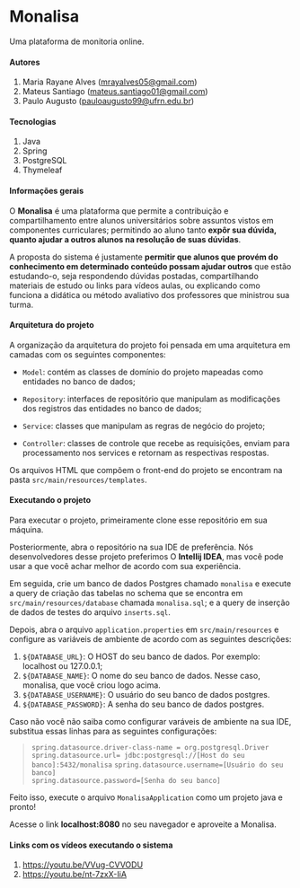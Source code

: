 # Monalisa

Uma plataforma de monitoria online.

#### Autores

1. Maria Rayane Alves (mrayalves05@gmail.com)
2. Mateus Santiago (mateus.santiago01@gmail.com)
3. Paulo Augusto (pauloaugusto99@ufrn.edu.br)

#### Tecnologias

1. Java
2. Spring
3. PostgreSQL
4. Thymeleaf

#### Informações gerais

O **Monalisa** é uma plataforma que permite a contribuição e compartilhamento entre alunos universitários sobre assuntos 
vistos em componentes curriculares; permitindo ao aluno tanto **expôr sua dúvida, quanto ajudar a outros alunos na 
resolução de suas dúvidas**.

A proposta do sistema é justamente **permitir que alunos que provém do conhecimento em determinado conteúdo possam ajudar 
outros** que estão estudando-o, seja respondendo dúvidas postadas, compartilhando materiais de estudo ou links para vídeos 
aulas, ou explicando como funciona a didática ou método avaliativo dos professores que ministrou sua turma. 

#### Arquitetura do projeto

A organização da arquitetura do projeto foi pensada em uma arquitetura em camadas com os seguintes componentes:

* `Model`: contém as classes de domínio do projeto mapeadas como entidades no banco de dados;

* `Repository`: interfaces de repositório que manipulam as modificações dos registros das entidades no banco de dados; 

* `Service`: classes que manipulam as regras de negócio do projeto;

* `Controller`: classes de controle que recebe as requisições, enviam para processamento nos services e retornam as 
respectivas respostas.

Os arquivos HTML que compõem o front-end do projeto se encontram na pasta `src/main/resources/templates`.

#### Executando o projeto

Para executar o projeto, primeiramente clone esse repositório em sua máquina.

Posteriormente, abra o repositório na sua IDE de preferência. 
Nós desenvolvedores desse projeto preferimos O **Intellij IDEA**, mas você pode usar a que você achar melhor de acordo 
com sua experiência.

Em seguida, crie um banco de dados Postgres chamado `monalisa` e execute a query de criação das tabelas no schema que se 
encontra em `src/main/resources/database` chamada `monalisa.sql`; e a query de inserção de dados de testes do 
arquivo `inserts.sql`.

Depois, abra o arquivo `application.properties` em `src/main/resources` e configure as variáveis de ambiente de acordo
com as seguintes descrições:

1. `${DATABASE_URL}`: O HOST do seu banco de dados. Por exemplo: localhost ou 127.0.0.1;
2. `${DATABASE_NAME}`: O nome do seu banco de dados. Nesse caso, monalisa, que você criou logo acima.
3. `${DATABASE_USERNAME}`: O usuário do seu banco de dados postgres. 
4. `${DATABASE_PASSWORD}`: A senha do seu banco de dados postgres. 

Caso não você não saiba como configurar varáveis de ambiente na sua IDE, substitua essas linhas para as seguintes 
configurações: 

> `spring.datasource.driver-class-name = org.postgresql.Driver`  
> `spring.datasource.url= jdbc:postgresql://[Host do seu banco]:5432/monalisa` 
> `spring.datasource.username=[Usuário do seu banco]`  
> `spring.datasource.password=[Senha do seu banco]`  

Feito isso, execute o arquivo `MonalisaApplication` como um projeto java e pronto!

Acesse o link **localhost:8080**  no seu navegador e aproveite a Monalisa.

#### Links com os vídeos executando o sistema

1. https://youtu.be/VVug-CVVODU
2. https://youtu.be/nt-7zxX-IiA
